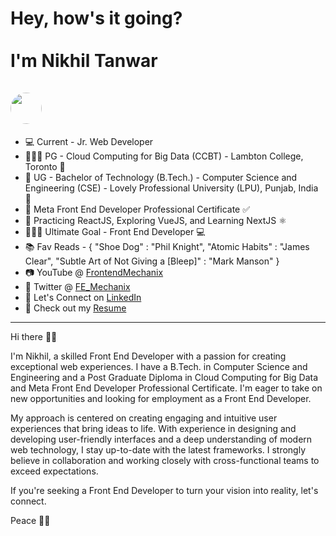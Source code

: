 

<h1>Hey, how's it going? <br /><br /> I'm Nikhil Tanwar <br /><br /> <img src="https://pbs.twimg.com/profile_images/1695604699943084032/3VP0rNEM_400x400.jpg" style="height:50px;width:50px;border-radius:50px" /></h1>

- 💻 Current - Jr. Web Developer
- 👨🏼‍🎓 PG - Cloud Computing for Big Data (CCBT) - Lambton College, Toronto 🍁
- 📕 UG - Bachelor of Technology (B.Tech.) - Computer Science and Engineering (CSE) - Lovely Professional University (LPU), Punjab, India 🪷
- 📃 Meta Front End Developer Professional Certificate ✅
- 🔭 Practicing ReactJS, Exploring VueJS, and Learning NextJS ⚛️
- 👨🏼‍💻 Ultimate Goal - Front End Developer 💻
- 📚 Fav Reads - {
    "Shoe Dog" : "Phil Knight",
    "Atomic Habits" : "James Clear", 
    "Subtle Art of Not Giving a [Bleep]" : "Mark Manson"
}
- 📷 YouTube @ <a href="https://www.youtube.com/@frontendmechanix" target = "_blank" >FrontendMechanix</a>
- 🐤 Twitter @ <a href="https://twitter.com/FE_Mechanix" target = "_blank" >FE_Mechanix</a>
- 💼 Let's Connect on <a href="https://www.linkedin.com/in/nikhil-tanwar-76b247128/">LinkedIn</a>
- 📄 Check out my <a href="https://drive.google.com/file/d/1jQQNu0ypywifmuxGpnef0c7biaQYsNS7/view"/>Resume</a>
<hr />

<p>
    Hi there 👋🏽

I'm Nikhil, a skilled Front End Developer with a passion for creating exceptional web experiences. I have a B.Tech. in Computer Science and Engineering and a Post Graduate Diploma in Cloud Computing for Big Data and Meta Front End Developer Professional Certificate. I'm eager to take on new opportunities and looking for employment as a Front End Developer. 

My approach is centered on creating engaging and intuitive user experiences that bring ideas to life. With experience in designing and developing user-friendly interfaces and a deep understanding of modern web technology, I stay up-to-date with the latest frameworks. I strongly believe in collaboration and working closely with cross-functional teams to exceed expectations. 

If you're seeking a Front End Developer to turn your vision into reality, let's connect.

Peace ✌🏼
</p>
<!--
**NikNT/NikNT** is a ✨ _special_ ✨ repository because its `README.md` (this file) appears on your GitHub profile.

Here are some ideas to get you started:

- 🔭 I’m currently working on ...
- 🌱 I’m currently learning ...
- 👯 I’m looking to collaborate on ...
- 🤔 I’m looking for help with ...
- 💬 Ask me about ...
- 📫 How to reach me: ...
- 😄 Pronouns: ...
- ⚡ Fun fact: ...

[![@niktan's Holopin board](https://holopin.io/api/user/board?user=niktan)](https://holopin.io/@niktan)
-->
